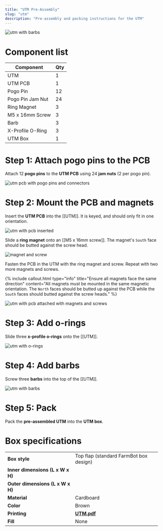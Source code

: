 ```yaml
---
title: "UTM Pre-Assembly"
slug: "utm"
description: "Pre-assembly and packing instructions for the UTM"
---
```



![utm with barbs](_images/utm_with_barbs.png)

# Component list

|Component                     |Qty  |
|------------------------------|-----|
|UTM                           |1
|UTM PCB                       |1
|Pogo Pin                      |12
|Pogo Pin Jam Nut              |24
|Ring Magnet                   |3
|M5 x 16mm Screw               |3
|Barb                          |3
|X-Profile O-Ring              |3
|UTM Box                       |1

# Step 1: Attach pogo pins to the PCB

Attach 12 **pogo pins** to the **UTM PCB** using 24 **jam nuts** (2 per pogo pin).

![utm pcb with pogo pins and connectors](_images/utm_pcb_with_pogo_pins_and_connectors.png)

# Step 2: Mount the PCB and magnets

Insert the **UTM PCB** into the [[UTM]]. It is keyed, and should only fit in one orientation.

![utm with pcb inserted](_images/utm_with_pcb_inserted.png)

Slide a **ring magnet** onto an [[M5 x 16mm screw]]. The magnet's `South` face should be butted against the screw head.

![magnet and screw](_images/magnet_and_screw.png)

Fasten the PCB in the UTM with the ring magnet and screw. Repeat with two more magnets and screws.

{%
include callout.html
type="info"
title="Ensure all magnets face the same direction"
content="All magnets must be mounted in the same magnetic orientation. The `North` faces should be butted up against the PCB while the `South` faces should butted against the screw heads."
%}

![utm with pcb attached with magnets and screws](_images/utm_with_pcb_attached_with_magnets_and_screws.png)

# Step 3: Add o-rings

Slide three **x-profile o-rings** onto the [[UTM]].

![utm with o-rings](_images/utm_with_o-rings.png)

# Step 4: Add barbs

Screw three **barbs** into the top of the [[UTM]].

![utm with barbs](_images/utm_with_barbs.png)

# Step 5: Pack

Pack the **pre-assembled UTM** into the **UTM box**.

# Box specifications

|                                |                              |
|--------------------------------|------------------------------|
|**Box style**                   |Top flap (standard FarmBot box design)
|**Inner dimensions (L x W x H)**|
|**Outer dimensions (L x W x H)**|
|**Material**                    |Cardboard
|**Color**                       |Brown
|**Printing**                    |**[UTM.pdf](http://docs.farm.bot)** <i class="fa fa-file-pdf-o">
|**Fill**                        |None
